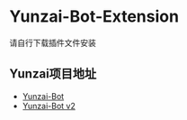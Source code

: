 # Yunzai-Bot-Extension
请自行下载插件文件安装
## Yunzai项目地址
 - [Yunzai-Bot](https://github.com/Le-niao/Yunzai-Bot)
 - [Yunzai-Bot v2](https://github.com/yoimiya-kokomi/Yunzai-Bot)
